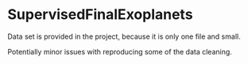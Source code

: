 # SupervisedFinalExoplanets
Data set is provided in the project, because it is only one file and small.

Potentially minor issues with reproducing some of the data cleaning.
